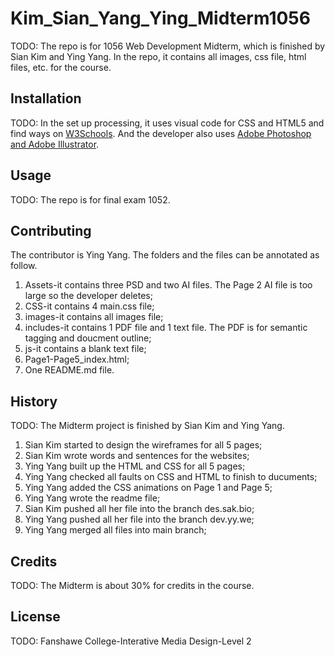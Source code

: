 # Kim_Sian_Yang_Ying_Midterm1056

TODO: The repo is for 1056 Web Development Midterm, which is finished by Sian Kim and Ying Yang. In the repo, it contains all images, css file, html files, etc. for the course.

## Installation
TODO: In the set up processing, it uses visual code for CSS and HTML5 and find ways on [W3Schools](https://www.w3schools.com/). 
And the developer also uses [Adobe Photoshop and Adobe Illustrator](https://www.adobe.com/ca_fr/).

## Usage
TODO: The repo is for final exam 1052.

## Contributing
The contributor is Ying Yang. The folders and the files can be annotated as follow.
1. Assets-it contains three PSD and two AI files. The Page 2 AI file is too large so the developer deletes;
2. CSS-it contains 4 main.css file;
3. images-it contains all images file;
4. includes-it contains 1 PDF file and 1 text file. The PDF is for semantic tagging and doucment outline;
5. js-it contains a blank text file;
6. Page1-Page5_index.html;
7. One README.md file.

## History
TODO: 
The Midterm project is finished by Sian Kim and Ying Yang.
1. Sian Kim started to design the wireframes for all 5 pages;
2. Sian Kim wrote words and sentences for the websites;
3. Ying Yang built up the HTML and CSS  for all 5 pages;
4. Ying Yang checked all faults on CSS and HTML to finish to ducuments; 
5. Ying Yang added the CSS animations on Page 1 and Page 5;
6. Ying Yang wrote the readme file;
7. Sian Kim pushed all her file into the branch des.sak.bio;
8. Ying Yang pushed all her file into the branch dev.yy.we;
9. Ying Yang merged all files into main branch;


## Credits
TODO: The Midterm is about 30% for credits in the course.

## License
TODO: Fanshawe College-Interative Media Design-Level 2
